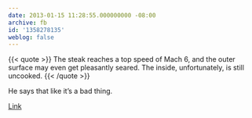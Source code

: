 ```yaml
---
date: 2013-01-15 11:28:55.000000000 -08:00
archive: fb
id: '1358278135'
weblog: false
---
```


{{< quote >}}
The steak reaches a top speed of Mach 6, and the outer surface may even get pleasantly seared. The inside, unfortunately, is still uncooked.
{{< /quote >}}

He says that like it’s a bad thing.

[Link](http://what-if.xkcd.com/28/)
